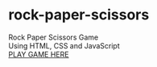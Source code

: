 # rock-paper-scissors
Rock Paper Scissors Game </br> Using HTML, CSS and JavaScript
</br>[PLAY GAME HERE](https://htmlpreview.github.io/?https://github.com/nloc1929/rock-paper-scissors/blob/main/index.html)
